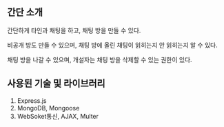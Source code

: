 ## 간단 소개

  간단하게 타인과 채팅을 하고, 채팅 방을 만들 수 있다. 

  비공개 방도 만들 수 있으며, 채팅 방에 올린 채팅이 읽히는지 안 읽히는지 알 수 있다. 

  채팅 방을 나갈 수 있으며, 개설자는 채팅 방을 삭제할 수 있는 권한이 있다.


## 사용된 기술 및 라이브러리

1. Express.js
2. MongoDB, Mongoose
3. WebSoket통신, AJAX, Multer
